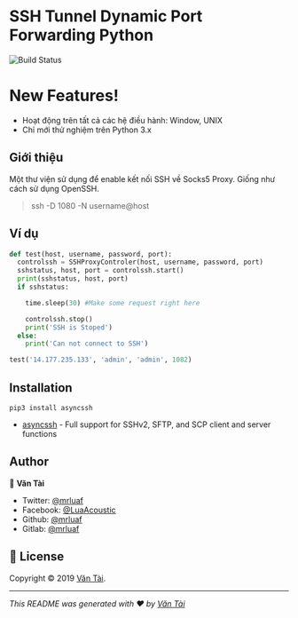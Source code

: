 # SSH Tunnel Dynamic Port Forwarding Python

![Build Status](https://travis-ci.org/joemccann/dillinger.svg?branch=master)

# New Features!
  - Hoạt động trên tất cả các hệ điều hành: Window, UNIX
  - Chỉ mới thử nghiệm trên Python 3.x

## Giới thiệu

Một thư viện sử dụng để enable kết nối SSH về Socks5 Proxy.
Giống như cách sử dụng OpenSSH.
>ssh -D 1080 -N username@host

## Ví dụ
```python
def test(host, username, password, port):
  controlssh = SSHProxyControler(host, username, password, port)
  sshstatus, host, port = controlssh.start()
  print(sshstatus, host, port)
  if sshstatus:

    time.sleep(30) #Make some request right here

    controlssh.stop()
    print('SSH is Stoped')
  else:
    print('Can not connect to SSH')

test('14.177.235.133', 'admin', 'admin', 1082)

```

## Installation
```
pip3 install asyncssh
```
* [asyncssh] - Full support for SSHv2, SFTP, and SCP client and server functions

## Author

👤 **Văn Tài**

- Twitter: [@mrluaf](https://twitter.com/mrluaf)
- Facebook: [@LuaAcoustic](https://www.facebook.com/LuaAcoustic)
- Github: [@mrluaf](https://github.com/mrluaf)
- Gitlab: [@mrluaf](https://gitlab.com/mrluaf)

## 📝 License

Copyright © 2019 [Văn Tài](https://www.facebook.com/LuaAcoustic).<br />

---

_This README was generated with ❤️ by [Văn Tài](https://www.facebook.com/LuaAcoustic)_

[//]: # (These are reference links used in the body of this note and get stripped out when the markdown processor does its job. There is no need to format nicely because it shouldn't be seen.)

    
   [asyncssh]: <https://pypi.org/project/asyncssh/>


